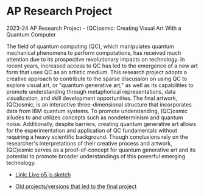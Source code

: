 # AP Research Project
2023-24 AP Research Project - (QC)osmic: Creating Visual Art With a Quantum Computer

The field of quantum computing (QC), which manipulates quantum mechanical phenomena to perform computations, has received much attention due to its prospective revolutionary impacts on technology. In recent years, increased access to QC has led to the emergence of a new art form that uses QC as an artistic medium. This research project adopts a creative approach to contribute to the sparse discussion on using QC to explore visual art, or "quantum generative art," as well as its capabilities to promote understanding through metaphorical representations, data visualization, and skill development opportunities. The final artwork, (QC)osmic, is an interactive three-dimensional structure that incorporates data from IBM quantum systems. To promote understanding, (QC)osmic alludes to and utilizes concepts such as nondeterminism and quantum noise. Additionally, despite barriers, creating quantum generative art allows for the experimentation and application of QC fundamentals without requiring a heavy scientific background. Though conclusions rely on the researcher's interpretations of their creative process and artwork, (QC)osmic serves as a proof-of-concept for quantum generative art and its potential to promote broader understandings of this powerful emerging technology.

- [Link: Live p5.js sketch](https://editor.p5js.org/emeraldblackbird/sketches/JFyzTBAZt)

- [Old projects/versions that led to the final project](https://editor.p5js.org/emeraldblackbird/collections/Yu34_iAF6)

